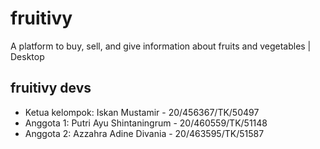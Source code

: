 # fruitivy

A platform to buy, sell, and give information about fruits and vegetables | Desktop

## fruitivy devs

- Ketua kelompok: Iskan Mustamir - 20/456367/TK/50497
- Anggota 1: Putri Ayu Shintaningrum - 20/460559/TK/51148
- Anggota 2: Azzahra Adine Divania - 20/463595/TK/51587
